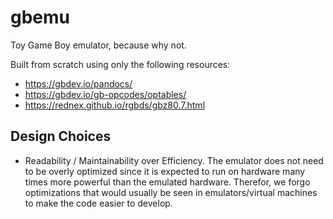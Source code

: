 # gbemu

Toy Game Boy emulator, because why not.

Built from scratch using only the following resources:
- https://gbdev.io/pandocs/
- https://gbdev.io/gb-opcodes/optables/
- https://rednex.github.io/rgbds/gbz80.7.html


## Design Choices

- Readability / Maintainability over Efficiency. The emulator does not need to be overly optimized since it is expected to run on hardware many times more powerful than the emulated hardware. Therefor, we forgo optimizations that would usually be seen in emulators/virtual machines to make the code easier to develop.

